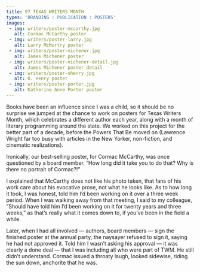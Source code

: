 ```yaml
---
title: 07 TEXAS WRITERS MONTH
types: 'BRANDING : PUBLICATION : POSTERS'
images:
 - img: writers/poster-mccarthy.jpg
   alt: Cormac McCarthy poster
 - img: writers/poster-larry.jpg
   alt: Larry McMurtry poster
 - img: writers/poster-michener.jpg
   alt: James Michener poster
 - img: writers/poster-michener-detail.jpg
   alt: James Michener poster detail
 - img: writers/poster-ohenry.jpg
   alt: O. Henry poster
 - img: writers/poster-porter.jpg
   alt: Katherine Anne Porter poster
---
```


Books have been an influence since I was a child, so it should be no surprise we jumped at the chance to work on posters for Texas Writers Month, which celebrates a different author each year, along with a month of literary programming around the state. We worked on this project for the better part of a decade, before the Powers That Be moved on (Lawrence Wright far too busy with articles in the New Yorker, non-fiction, and cinematic realizations).

Ironically, our best-selling poster, for Cormac McCarthy, was once questioned by a board member. “How long did it take you to do that? Why is there no portrait of Cormac?!”

I explained that McCarthy does not like his photo taken, that fans of his work care about his evocative prose, not what he looks like. As to how long it took, I was honest, told him I’d been working on it over a three week period. When I was walking away from that meeting, I said to my colleague, “Should have told him I’d been working on it for twenty years and three weeks,” as that’s really what it comes down to, if you’ve been in the field a while.

Later, when I had all involved — authors, board members — sign the finished poster at the annual party, the naysayer refused to sign it, saying he had not approved it. Told him I wasn’t asking his approval — it was clearly a done deal — that I was including all who were part of TWM. He still didn’t understand. Cormac issued a throaty laugh, looked sidewise, riding the sun down, anchorite that he was.

